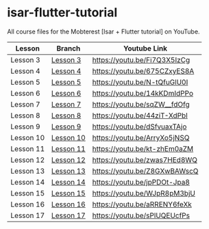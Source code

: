 # isar-flutter-tutorial

All course files for the Mobterest [Isar + Flutter tutorial] on YouTube.


|Lesson| Branch | Youtube Link
|--|--|--|
|  Lesson 3|[Lesson 3](https://github.com/Mobterest/isar-flutter-tutorial/tree/lesson-3)  | https://youtu.be/Fi7Q3X5IzCg|
| Lesson 4| [Lesson 4](https://github.com/Mobterest/isar-flutter-tutorial/tree/lesson-4)| https://youtu.be/675CZxyES8A| 
| Lesson 5| [Lesson 5](https://github.com/Mobterest/isar-flutter-tutorial/tree/lesson-5)| https://youtu.be/N-tQfuGlU0I|
| Lesson 6| [Lesson 6](https://github.com/Mobterest/isar-flutter-tutorial/tree/lesson-6) | https://youtu.be/14kKDmIdPPo|
| Lesson 7| [Lesson 7](https://github.com/Mobterest/isar-flutter-tutorial/tree/lesson-7) | https://youtu.be/sqZW__fdOfg|
| Lesson 8| [Lesson 8](https://github.com/Mobterest/isar-flutter-tutorial/tree/lesson-8)| https://youtu.be/44ziT-XdPbI|
| Lesson 9| [Lesson 9](https://github.com/Mobterest/isar-flutter-tutorial/tree/lesson-9) | https://youtu.be/dSfvuaxTAjo |
| Lesson 10| [Lesson 10](https://github.com/Mobterest/isar-flutter-tutorial/tree/lesson-10) | https://youtu.be/ArryXo5jNSQ|
| Lesson 11| [Lesson 11](https://github.com/Mobterest/isar-flutter-tutorial/tree/lesson-11) | https://youtu.be/kt-zhEm0aZM|
| Lesson 12| [Lesson 12](https://github.com/Mobterest/isar-flutter-tutorial/tree/lesson-12) |https://youtu.be/zwas7HEd8WQ |
| Lesson 13| [Lesson 13](https://github.com/Mobterest/isar-flutter-tutorial/tree/lesson-13) | https://youtu.be/Z8GXwBAWscQ|
| Lesson 14| [Lesson 14](https://github.com/Mobterest/isar-flutter-tutorial/tree/lesson-14)| https://youtu.be/jpPDOt-Jpa8|
| Lesson 15| [Lesson 15](https://github.com/Mobterest/isar-flutter-tutorial/tree/lesson-15)| https://youtu.be/WJpR8pM3bjU|
| Lesson 16| [Lesson 16](https://github.com/Mobterest/isar-flutter-tutorial/tree/lesson-16)| https://youtu.be/aRRENY6feXk|
| Lesson 17| [Lesson 17](https://github.com/Mobterest/isar-flutter-tutorial/tree/lesson-17)| https://youtu.be/sPlUQEUcfPs|
